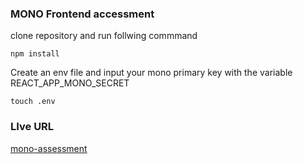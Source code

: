 ### MONO Frontend accessment

clone repository and run follwing commmand

```
npm install
```

Create an env file and input your mono primary key with the variable REACT_APP_MONO_SECRET

```
touch .env
```

### LIve URL

[mono-assessment](https://mono-accessment.netlify.app/)
